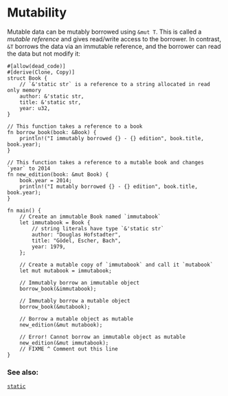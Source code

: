 # Mutability

Mutable data can be mutably borrowed using `&mut T`. This is called 
a *mutable reference* and gives read/write access to the borrower.
In contrast, `&T` borrows the data via an immutable reference, and 
the borrower can read the data but not modify it:

```rust,editable
#[allow(dead_code)]
#[derive(Clone, Copy)]
struct Book {
    // `&'static str` is a reference to a string allocated in read only memory
    author: &'static str,
    title: &'static str,
    year: u32,
}

// This function takes a reference to a book
fn borrow_book(book: &Book) {
    println!("I immutably borrowed {} - {} edition", book.title, book.year);
}

// This function takes a reference to a mutable book and changes `year` to 2014
fn new_edition(book: &mut Book) {
    book.year = 2014;
    println!("I mutably borrowed {} - {} edition", book.title, book.year);
}

fn main() {
    // Create an immutable Book named `immutabook`
    let immutabook = Book {
        // string literals have type `&'static str`
        author: "Douglas Hofstadter",
        title: "Gödel, Escher, Bach",
        year: 1979,
    };

    // Create a mutable copy of `immutabook` and call it `mutabook`
    let mut mutabook = immutabook;
    
    // Immutably borrow an immutable object
    borrow_book(&immutabook);

    // Immutably borrow a mutable object
    borrow_book(&mutabook);
    
    // Borrow a mutable object as mutable
    new_edition(&mut mutabook);
    
    // Error! Cannot borrow an immutable object as mutable
    new_edition(&mut immutabook);
    // FIXME ^ Comment out this line
}
```

### See also:
[`static`][static]

[static]: ../lifetime/static_lifetime.html
